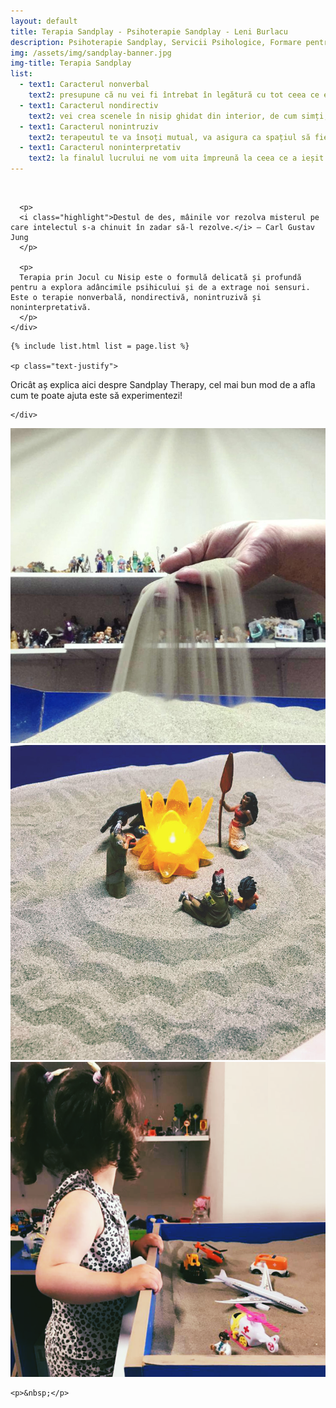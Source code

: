 ```yaml
---
layout: default
title: Terapia Sandplay - Psihoterapie Sandplay - Leni Burlacu
description: Psihoterapie Sandplay, Servicii Psihologice, Formare pentru Pshologi
img: /assets/img/sandplay-banner.jpg
img-title: Terapia Sandplay
list:
  - text1: Caracterul nonverbal
    text2: presupune că nu vei fi întrebat în legătură cu tot ceea ce exprimi liber in interiorul lădiței cu nisip dar poți să vorbești doar daca tu vrei.
  - text1: Caracterul nondirectiv
    text2: vei crea scenele în nisip ghidat din interior, de cum simți, fără să fii judecat sau întrebat despre ce ai făcut.
  - text1: Caracterul nonintruziv
    text2: terapeutul te va însoți mutual, va asigura ca spațiul să fie confortabil și va observa procesul fără să intervină.
  - text1: Caracterul noninterpretativ
    text2: la finalul lucrului ne vom uita împreună la ceea ce a ieșit din mâinile tale iar tu vei spune ce dorești și doar daca dorești. Terapeutul nu face interpretări dar asta nu înseamnă că munca lui s-a terminat. După ce tu vei fi plecat el va mai petrece timp reflectând la scena creată și prelucrând materialul simbolic. Acest lucru ajută procesul să înainteze deoarece terapeutul va fi luat contact cu tot ce se află în spatele minții conștiente, ceea ce nu poate să fie încă verbalizat. Este o întreagă neurobiologie pe care se bazează procesul Sandplay Therapy. Terapia actionează la nivel primar, inconștient, de unde un nou potențial este activat să rezolve dilema opuselor, conflictului interior ca urmare a provocărilor pe care viața le ridică.
---
```


<div class="container light-bg-1">
  <div class="row">
    <div class="col-2-of-3 center">
      <p>&nbsp;</p>

      <p>
      <i class="highlight">Destul de des, mâinile vor rezolva misterul pe care intelectul s-a chinuit în zadar să-l rezolve.</i> — Carl Gustav Jung
      </p>

      <p>
      Terapia prin Jocul cu Nisip este o formulă delicată și profundă pentru a explora adâncimile psihicului și de a extrage noi sensuri. Este o terapie nonverbală, nondirectivă, nonintruzivă și noninterpretativă.
      </p>
    </div>
  </div>
</div>


<div class="container white-bg">
  <div class="row">
    <div class="col-2-of-3 center">

    {% include list.html list = page.list %}

    <p class="text-justify">
Oricât aș explica aici despre Sandplay Therapy, cel mai bun mod de a afla cum te poate ajuta este să experimentezi!
    </p>

    </div>
  </div>
</div>


<div class="container">
  <div class="row">
    <div class="col-1-of-3">
      <img src="/assets/img/sandplay-1.jpg">
    </div>
    <div class="col-1-of-3">
      <img src="/assets/img/sandplay-2.jpg">
    </div>
    <div class="col-1-of-3">
      <img src="/assets/img/sandplay.png">
    </div>

    <p>&nbsp;</p>
  </div>
</div>

